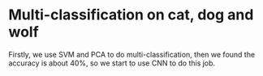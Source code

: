 # Multi-classification on cat, dog and wolf
Firstly, we use SVM and PCA to do multi-classification, then we found the accuracy is about 40%, so we start to use CNN to do this job.
